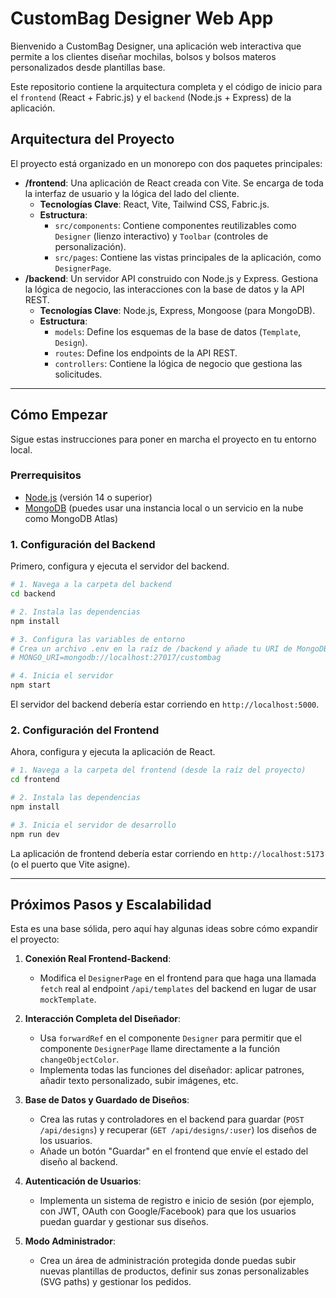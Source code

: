 # CustomBag Designer Web App

Bienvenido a CustomBag Designer, una aplicación web interactiva que permite a los clientes diseñar mochilas, bolsos y bolsos materos personalizados desde plantillas base.

Este repositorio contiene la arquitectura completa y el código de inicio para el `frontend` (React + Fabric.js) y el `backend` (Node.js + Express) de la aplicación.

## Arquitectura del Proyecto

El proyecto está organizado en un monorepo con dos paquetes principales:

-   **/frontend**: Una aplicación de React creada con Vite. Se encarga de toda la interfaz de usuario y la lógica del lado del cliente.
    -   **Tecnologías Clave**: React, Vite, Tailwind CSS, Fabric.js.
    -   **Estructura**:
        -   `src/components`: Contiene componentes reutilizables como `Designer` (lienzo interactivo) y `Toolbar` (controles de personalización).
        -   `src/pages`: Contiene las vistas principales de la aplicación, como `DesignerPage`.
-   **/backend**: Un servidor API construido con Node.js y Express. Gestiona la lógica de negocio, las interacciones con la base de datos y la API REST.
    -   **Tecnologías Clave**: Node.js, Express, Mongoose (para MongoDB).
    -   **Estructura**:
        -   `models`: Define los esquemas de la base de datos (`Template`, `Design`).
        -   `routes`: Define los endpoints de la API REST.
        -   `controllers`: Contiene la lógica de negocio que gestiona las solicitudes.

---

## Cómo Empezar

Sigue estas instrucciones para poner en marcha el proyecto en tu entorno local.

### Prerrequisitos

-   [Node.js](https://nodejs.org/) (versión 14 o superior)
-   [MongoDB](https://www.mongodb.com/try/download/community) (puedes usar una instancia local o un servicio en la nube como MongoDB Atlas)

### 1. Configuración del Backend

Primero, configura y ejecuta el servidor del backend.

```bash
# 1. Navega a la carpeta del backend
cd backend

# 2. Instala las dependencias
npm install

# 3. Configura las variables de entorno
# Crea un archivo .env en la raíz de /backend y añade tu URI de MongoDB:
# MONGO_URI=mongodb://localhost:27017/custombag

# 4. Inicia el servidor
npm start
```

El servidor del backend debería estar corriendo en `http://localhost:5000`.

### 2. Configuración del Frontend

Ahora, configura y ejecuta la aplicación de React.

```bash
# 1. Navega a la carpeta del frontend (desde la raíz del proyecto)
cd frontend

# 2. Instala las dependencias
npm install

# 3. Inicia el servidor de desarrollo
npm run dev
```

La aplicación de frontend debería estar corriendo en `http://localhost:5173` (o el puerto que Vite asigne).

---

## Próximos Pasos y Escalabilidad

Esta es una base sólida, pero aquí hay algunas ideas sobre cómo expandir el proyecto:

1.  **Conexión Real Frontend-Backend**:
    -   Modifica el `DesignerPage` en el frontend para que haga una llamada `fetch` real al endpoint `/api/templates` del backend en lugar de usar `mockTemplate`.

2.  **Interacción Completa del Diseñador**:
    -   Usa `forwardRef` en el componente `Designer` para permitir que el componente `DesignerPage` llame directamente a la función `changeObjectColor`.
    -   Implementa todas las funciones del diseñador: aplicar patrones, añadir texto personalizado, subir imágenes, etc.

3.  **Base de Datos y Guardado de Diseños**:
    -   Crea las rutas y controladores en el backend para guardar (`POST /api/designs`) y recuperar (`GET /api/designs/:user`) los diseños de los usuarios.
    -   Añade un botón "Guardar" en el frontend que envíe el estado del diseño al backend.

4.  **Autenticación de Usuarios**:
    -   Implementa un sistema de registro e inicio de sesión (por ejemplo, con JWT, OAuth con Google/Facebook) para que los usuarios puedan guardar y gestionar sus diseños.

5.  **Modo Administrador**:
    -   Crea un área de administración protegida donde puedas subir nuevas plantillas de productos, definir sus zonas personalizables (SVG paths) y gestionar los pedidos.
